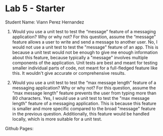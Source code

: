# Lab 5 - Starter
Student Name: Viann Perez Hernandez

1) Would you use a unit test to test the “message” feature of a messaging application? Why or why not? For this question, assume the “message” feature allows a user to write and send a message to another user.
No, I would not use a unit test to test the "message" feature of an app. This is because a unit test would not be enough to give me enough information about this feature, because typically a "message" involves multiple components of the application. Unit tests are best and meant for testing smaller individual parts of code, not meant for a full-fledged feature like this. It wouldn't give accurate or comprehensive results.

2) Would you use a unit test to test the “max message length” feature of a messaging application? Why or why not? For this question, assume the “max message length” feature prevents the user from typing more than 80 characters.
Yes, I would use a unit test to test the "max message length" feature of a messaging application. This is because this feature is smaller and more specific compared to the broad "message" feature in the previous question. Additionally, this feature would be handled locally, which is more suitable for a unit test. 

Github Pages: 

